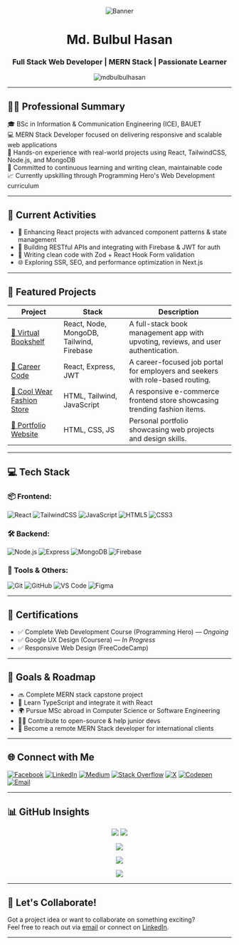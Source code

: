 <!-- Banner Section -->
<p align="center">
  <img src="https://i.ibb.co/kgh1zfZB/Web-prac.gif" alt="Banner" />
</p>

<h1 align="center">Md. Bulbul Hasan</h1>
<h3 align="center">Full Stack Web Developer | MERN Stack | Passionate Learner</h3>

<p align="center">
  <img src="https://komarev.com/ghpvc/?username=mdbulbulhasan&label=Profile%20views&color=0e75b6&style=flat" alt="mdbulbulhasan" />
</p>

---

## 🧑‍💼 Professional Summary

🎓 BSc in Information & Communication Engineering (ICE), BAUET  
💻 MERN Stack Developer focused on delivering responsive and scalable web applications  
🚀 Hands-on experience with real-world projects using React, TailwindCSS, Node.js, and MongoDB  
🌱 Committed to continuous learning and writing clean, maintainable code  
📈 Currently upskilling through Programming Hero's Web Development curriculum  

---

## 🔄 Current Activities

- 🌟 Enhancing React projects with advanced component patterns & state management  
- 🎯 Building RESTful APIs and integrating with Firebase & JWT for auth  
- 🧪 Writing clean code with Zod + React Hook Form validation  
- 🌐 Exploring SSR, SEO, and performance optimization in Next.js  

---

## 🚀 Featured Projects

| Project | Stack | Description |
|--------|-------|-------------|
| [🔗 Virtual Bookshelf](https://github.com/mdbulbulhasan/virtual-bookshelf-client) | React, Node, MongoDB, Tailwind, Firebase | A full-stack book management app with upvoting, reviews, and user authentication. |
| [🔗 Career Code](https://github.com/mdbulbulhasan/career-code-client) | React, Express, JWT | A career-focused job portal for employers and seekers with role-based routing. |
| [🔗 Cool Wear Fashion Store](https://github.com/mdbulbulhasan/coolwear-fashion) | HTML, Tailwind, JavaScript | A responsive e-commerce frontend store showcasing trending fashion items. |
| [🔗 Portfolio Website](https://github.com/mdbulbulhasan/portfolio-v1) | HTML, CSS, JS | Personal portfolio showcasing web projects and design skills. |

---

## 💻 Tech Stack

### 📦 Frontend:
![React](https://img.shields.io/badge/React-61DAFB?style=flat-square&logo=react)
![TailwindCSS](https://img.shields.io/badge/TailwindCSS-38B2AC?style=flat-square&logo=tailwind-css)
![JavaScript](https://img.shields.io/badge/JavaScript-F7DF1E?style=flat-square&logo=javascript)
![HTML5](https://img.shields.io/badge/HTML5-E34F26?style=flat-square&logo=html5)
![CSS3](https://img.shields.io/badge/CSS3-1572B6?style=flat-square&logo=css3)

### 🛠 Backend:
![Node.js](https://img.shields.io/badge/Node.js-339933?style=flat-square&logo=node.js)
![Express](https://img.shields.io/badge/Express.js-000000?style=flat-square&logo=express)
![MongoDB](https://img.shields.io/badge/MongoDB-47A248?style=flat-square&logo=mongodb)
![Firebase](https://img.shields.io/badge/Firebase-FFCA28?style=flat-square&logo=firebase)

### 🔧 Tools & Others:
![Git](https://img.shields.io/badge/Git-F05032?style=flat-square&logo=git)
![GitHub](https://img.shields.io/badge/GitHub-181717?style=flat-square&logo=github)
![VS Code](https://img.shields.io/badge/VSCode-007ACC?style=flat-square&logo=visual-studio-code)
![Figma](https://img.shields.io/badge/Figma-F24E1E?style=flat-square&logo=figma)

---

## 📜 Certifications

- ✅ Complete Web Development Course (Programming Hero) — *Ongoing*
- ✅ Google UX Design (Coursera) — *In Progress*
- ✅ Responsive Web Design (FreeCodeCamp)

---

## 📌 Goals & Roadmap

- 🔜 Complete MERN stack capstone project
- 🧠 Learn TypeScript and integrate it with React
- 🌍 Pursue MSc abroad in Computer Science or Software Engineering
- 👨‍🏫 Contribute to open-source & help junior devs
- 🚀 Become a remote MERN Stack developer for international clients

---

## 🌐 Connect with Me

[![Facebook](https://img.shields.io/badge/Facebook-%231877F2.svg?logo=Facebook&logoColor=white)](https://facebook.com/mdbulbulhasan09)
[![LinkedIn](https://img.shields.io/badge/LinkedIn-%230077B5.svg?logo=linkedin&logoColor=white)](https://linkedin.com/in/mdbulbulhasan)
[![Medium](https://img.shields.io/badge/Medium-12100E?logo=medium&logoColor=white)](https://medium.com/@@bulbulhasan095)
[![Stack Overflow](https://img.shields.io/badge/-Stackoverflow-FE7A16?logo=stack-overflow&logoColor=white)](https://stackoverflow.com/users/12541749)
[![X](https://img.shields.io/badge/X-black.svg?logo=X&logoColor=white)](https://x.com/@Md_Bulbul_Hasan)
[![Codepen](https://img.shields.io/badge/Codepen-000000?logo=codepen&logoColor=white)](https://codepen.io/@mdbulbulhasan)
[![Email](https://img.shields.io/badge/Email-D14836?logo=gmail&logoColor=white)](mailto:bulbulhasan095@gmail.com)

---

## 📊 GitHub Insights

<p align="center">
  <img src="https://github-profile-summary-cards.vercel.app/api/cards/repos-per-language?username=mdbulbulhasan&theme=github_dark" />
  <img src="https://github-profile-summary-cards.vercel.app/api/cards/most-commit-language?username=mdbulbulhasan&theme=github_dark" />
</p>

<p align="center">
  <img src="https://github-profile-summary-cards.vercel.app/api/cards/profile-details?username=mdbulbulhasan&theme=github_dark" />
</p>

<p align="center">
  <img src="https://github-profile-trophy.vercel.app/?username=mdbulbulhasan&theme=darkhub&no-frame=true&margin-w=5&title=Stars,Followers,Commits,PullRequest,Issues,Repositories" />
</p>

<p align="center">
  <img src="https://github-readme-activity-graph.vercel.app/graph?username=mdbulbulhasan&theme=github-compact" />
</p>

---

## 🤝 Let's Collaborate!

Got a project idea or want to collaborate on something exciting?  
Feel free to reach out via [email](mailto:bulbulhasan095@gmail.com) or connect on [LinkedIn](https://linkedin.com/in/mdbulbulhasan).  

---

<!-- Created by Md. Bulbul Hasan -->
